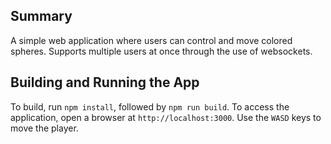 ## Summary

A simple web application where users can control and move colored spheres. Supports multiple users at once
through the use of websockets.

## Building and Running the App

To build, run `npm install`, followed by `npm run build`. To access the application,
open a browser at `http://localhost:3000`. Use the `WASD` keys to move the player.

